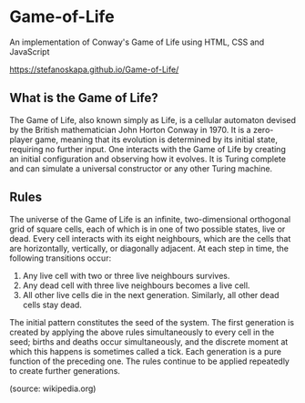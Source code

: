 # Game-of-Life
An implementation of Conway's Game of Life using HTML, CSS and JavaScript

https://stefanoskapa.github.io/Game-of-Life/

## What is the Game of Life?
The Game of Life, also known simply as Life, is a cellular automaton devised 
by the British mathematician John Horton Conway in 1970. It is a zero-player 
game, meaning that its evolution is determined by its initial state, requiring 
no further input. One interacts with the Game of Life by creating an initial 
configuration and observing how it evolves. It is Turing complete and can 
simulate a universal constructor or any other Turing machine.

## Rules
The universe of the Game of Life is an infinite, two-dimensional orthogonal 
grid of square cells, each of which is in one of two possible states, live 
or dead. Every cell interacts with its eight neighbours, which are the cells 
that are horizontally, vertically, or diagonally adjacent. At each step in 
time, the following transitions occur:

1) Any live cell with two or three live neighbours survives.
2) Any dead cell with three live neighbours becomes a live cell.
3) All other live cells die in the next generation. Similarly, all other dead cells stay dead.

The initial pattern constitutes the seed of the system. The first generation is created by applying the above rules simultaneously to every cell in the seed; births and deaths occur simultaneously, and the discrete moment at which this happens is sometimes called a tick. Each generation is a pure function of the preceding one. The rules continue to be applied repeatedly to create further generations.

(source: wikipedia.org)


